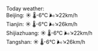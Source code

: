 Today weather:  
Beijing: ☀️   🌡️-6°C 🌬️↘22km/h  
Tianjin: ☀️   🌡️-6°C 🌬️↘26km/h  
Shijiazhuang: ☀️   🌡️-6°C 🌬️↘22km/h  
Tangshan: ☀️   🌡️-6°C 🌬️↘26km/h  
